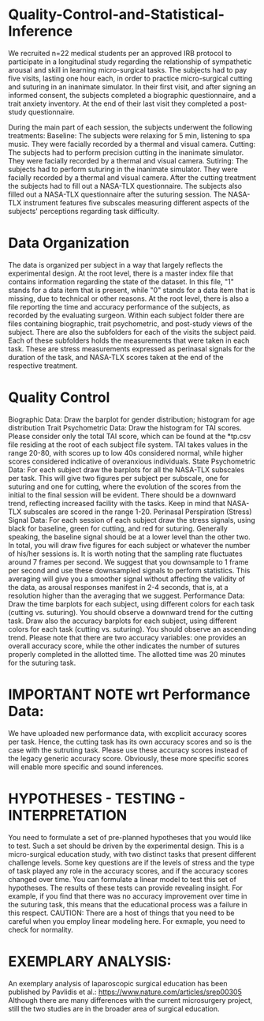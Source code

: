 # Quality-Control-and-Statistical-Inference
We recruited n=22 medical students per an approved IRB protocol to participate in a longitudinal study regarding the relationship of sympathetic arousal and skill in learning micro-surgical tasks. The subjects had to pay five visits, lasting one hour each, in order to practice micro-surgical cutting and suturing in an inanimate simulator. In their first visit, and after signing an informed consent, the subjects completed a biographic questionnaire, and a trait anxiety inventory. At the end of their last visit they completed a post-study questionnaire.

During the main part of each session, the subjects underwent the following treatments:
Baseline: The subjects were relaxing for 5 min, listening to spa music. They were facially recorded by a thermal and visual camera.
Cutting: The subjects had to perform precision cutting in the inanimate simulator. They were facially recorded by a thermal and visual camera.
Sutiring: The subjects had to perform suturing in the inanimate simulator. They were facially recorded by a thermal and visual camera.
After the cutting treatment the subjects had to fill out a NASA-TLX questionnaire. The subjects also filled out a NASA-TLX questionnaire after the suturing session. The NASA-TLX instrument features five subscales measuring different aspects of the subjects' perceptions regarding task difficulty.

# Data Organization
The data is organized per subject in a way that largely reflects the experimental design. At the root level, there is a master index file that contains information regarding the state of the dataset. In this file, "1" stands for a data item that is present, while "0" stands for a data item that is missing, due to technical or other reasons. At the root level, there is also a file reporting the time and accuracy performance of the subjects, as recorded by the evaluating surgeon.
Within each subject folder there are files containing biographic, trait psychometric, and post-study views of the subject. There are also the subfolders for each of the visits the subject paid. Each of these subfolders holds the measurements that were taken in each task. These are stress measurements expressed as perinasal signals for the duration of the task, and NASA-TLX scores taken at the end of the respective treatment.

# Quality Control
Biographic Data: Draw the barplot for gender distribution; histogram for age distribution
Trait Psychometric Data: Draw the histogram for TAI scores. Please consider only the total TAI score, which can be found at the *tp.csv file residing at the root of each subject file system. TAI takes values in the range 20-80, with scores up to low 40s considered normal, while higher scores considered indicative of overanxious individuals.
State Psychometric Data: For each subject draw the barplots for all the NASA-TLX subscales per task. This will give two figures per subject per subscale, one for suturing and one for cutting, where the evolution of the scores from the initial to the final session will be evident. There should be a downward trend, reflecting increased facility with the tasks. Keep in mind that NASA-TLX subscales are scored in the range 1-20.
Perinasal Perspiration (Stress) Signal Data: For each session of each subject draw the stress signals, using black for baseline, green for cutting, and red for suturing. Generally speaking, the baseline signal should be at a lower level than the other two. In total, you will draw five figures for each subject or whatever the number of his/her sessions is. It is worth noting that the sampling rate fluctuates around 7 frames per second. We suggest that you downsample to 1 frame per second and use these downsampled signals to perform statistics. This averaging will give you a smoother signal without affecting the validity of the data, as arousal responses manifest in 2-4 seconds, that is, at a resolution higher than the averaging that we suggest.
Performance Data: Draw the time barplots for each subject, using different colors for each task (cutting vs. suturing). You should observe a downward trend for the cutting task. Draw also the accuracy barplots for each subject, using different colors for each task (cutting vs. suturing). You should observe an ascending trend. Please note that there are two accuracy variables: one provides an overall accuracy score, while the other indicates the number of sutures properly completed in the allotted time. The allotted time was 20 minutes for the suturing task.

# IMPORTANT NOTE wrt Performance Data:
We have uploaded new performance data, with excplicit accuracy scores per task. Hence, the cutting task has its own accuracy scores and so is the case with the sutruting task. Please use these accuracy scores instead of the legacy generic accuracy score. Obviously, these more specific scores will enable more specific and sound inferences.

# HYPOTHESES - TESTING - INTERPRETATION 
You need to formulate a set of pre-planned hypotheses that you would like to test. Such a set should be driven by the experimental design. This is a micro-surgical education study, with two distinct tasks that present different challenge levels. Some key questions are if the levels of stress and the type of task played any role in the accuracy scores, and if the accuracy scores changed over time. You can formulate a linear model to test this set of hypotheses. The results of these tests can provide revealing insight. For example, if you find that there was no accuracy improvement over time in the suturing task, this means that the educational process was a failure in this respect.
CAUTION: There are a host of things that you need to be careful when you employ linear modeling here. For exmaple, you need to check for normality.

# EXEMPLARY ANALYSIS:
An exemplary analysis of laparoscopic surgical education has been published by Pavlidis et al.: https://www.nature.com/articles/srep00305
Although there are many differences with the current microsurgery project, still the two studies are in the broader area of surgical education.
